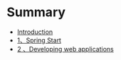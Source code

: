 # Summary

* [Introduction](README.md)
* [1、Spring Start](chapter1.md)
* [2 、Developing web applications](fsdfasdf.md)

